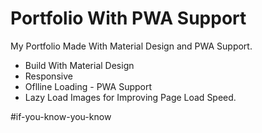 # Portfolio With PWA Support

My Portfolio Made With Material Design and PWA Support.

* Build With Material Design
* Responsive
* Oflline Loading - PWA Support
* Lazy Load Images for Improving Page Load Speed.

#if-you-know-you-know
